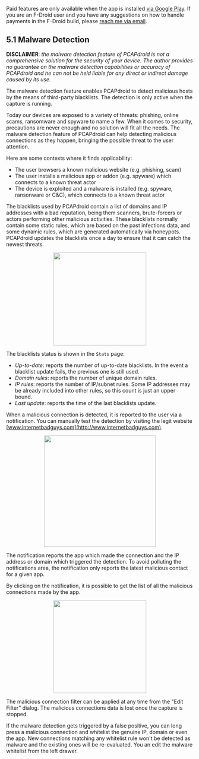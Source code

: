 Paid features are only available when the app is installed [via Google Play](https://play.google.com/store/apps/details?id=com.emanuelef.remote_capture). If you are an F-Droid user and you have any suggestions on how to handle payments in the F-Droid build, please [reach me via email](mailto:black.silver@hotmail.it?subject=PCAPdroid).

## 5.1 Malware Detection

**DISCLAIMER**: *the malware detection feature of PCAPdroid is not a comprehensive solution for the security of your device. The author provides no guarantee on the malware detection capabilities or accuracy of PCAPdroid and he can not be held liable for any direct or indirect damage caused by its use.*

The malware detection feature enables PCAPdroid to detect malicious hosts by the means of third-party blacklists. The detection is only active when the capture is running.

Today our devices are exposed to a variety of threats: phishing, online scams, ransomware and spyware to name a few. When it comes to security, precautions are never enough and no solution will fit all the needs. The malware detection feature of PCAPdroid can help detecting malicious connections as they happen, bringing the possible threat to the user attention.

Here are some contexts where it finds applicability:

- The user browsers a known malicious website (e.g. phishing, scam)
- The user installs a malicious app or addon (e.g. spyware) which connects to a known threat actor
- The device is exploited and a malware is installed (e.g. spyware, ransonware or C&C), which connects to a known threat actor

The blacklists used by PCAPdroid contain a list of domains and IP addresses with a bad reputation, being them scanners, brute-forcers or actors performing other malicious activities. These blacklists normally contain some static rules, which are based on the past infections data, and some dynamic rules, which are generated automatically via honeypots. PCAPdroid updates the blacklists once a day to ensure that it can catch the newest threats.

<p align="center">
<img src="https://raw.githubusercontent.com/emanuele-f/PCAPdroid/gh-pages/images/blacklists_status.jpg" width="250" />
</p>

The blacklists status is shown in the `Stats` page:

- *Up-to-date*: reports the number of up-to-date blacklists. In the event a blacklist update fails, the previous one is still used.
- *Domain rules*: reports the number of unique domain rules.
- *IP rules*: reports the number of IP/subnet rules. Some IP addresses may be already included into other rules, so this count is just an upper bound.
- *Last update*: reports the time of the last blacklists update.

When a malicious connection is detected, it is reported to the user via a notification. You can manually test the detection by visiting the legit website [www.internetbadguys.com](http://www.internetbadguys.com).

<p align="center">
<img src="https://raw.githubusercontent.com/emanuele-f/PCAPdroid/gh-pages/images/malware_notification.jpg" width="300" />
</p>

The notification reports the app which made the connection and the IP address or domain which triggered the detection. To avoid polluting the notifications area, the notification only reports the latest malicious contact for a given app.

By clicking on the notification, it is possible to get the list of all the malicious connections made by the app.

<p align="center">
<img src="https://raw.githubusercontent.com/emanuele-f/PCAPdroid/gh-pages/images/malicious_connections.jpg" width="250" />
</p>

The malicious connection filter can be applied at any time from the "Edit Filter" dialog. The malicious connections data is lost once the capture is stopped.

If the malware detection gets triggered by a false positive, you can long press a malicious connection and whitelist the genuine IP, domain or even the app. New connections matching any whitelist rule won't be detected as malware and the existing ones will be re-evaluated. You an edit the malware whitelist from the left drawer.
